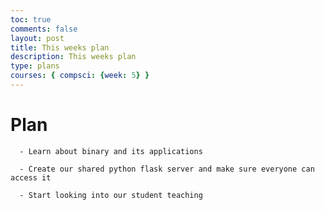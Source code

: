 ```yaml
---
toc: true
comments: false
layout: post
title: This weeks plan
description: This weeks plan
type: plans
courses: { compsci: {week: 5} }
---
```


# Plan

      - Learn about binary and its applications

      - Create our shared python flask server and make sure everyone can access it

      - Start looking into our student teaching